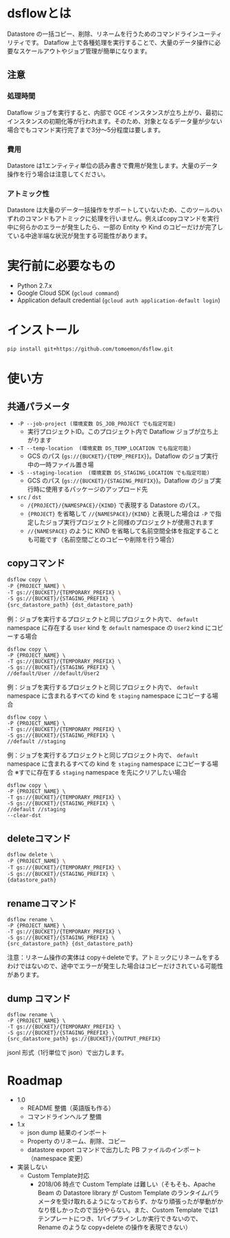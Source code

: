 # dsflowとは

Datastore の一括コピー、削除、リネームを行うためのコマンドラインユーティリティです。
Dataflow 上で各種処理を実行することで、大量のデータ操作に必要なスケールアウトやジョブ管理が簡単になります。

## 注意

### 処理時間

Dataflow ジョブを実行すると、内部で GCE インスタンスが立ち上がり、最初にインスタンスの初期化等が行われます。そのため、対象となるデータ量が少ない場合でもコマンド実行完了まで3分～5分程度は要します。

### 費用

Datastore は1エンティティ単位の読み書きで費用が発生します。大量のデータ操作を行う場合は注意してください。

### アトミック性

Datastore は大量のデータ一括操作をサポートしていないため、このツールのいずれのコマンドもアトミックに処理を行いません。例えばcopyコマンドを実行中に何らかのエラーが発生したら、一部の Entity や Kind のコピーだけが完了している中途半端な状況が発生する可能性があります。

# 実行前に必要なもの

- Python 2.7.x
- Google Cloud SDK (`gcloud command`)
- Application default credential (`gcloud auth application-default login`)

# インストール

```sh
pip install git+https://github.com/tomoemon/dsflow.git
```

# 使い方

## 共通パラメータ
- `-P --job-project (環境変数 DS_JOB_PROJECT でも指定可能)`
  - 実行プロジェクトID。このプロジェクト内で Dataflow ジョブが立ち上がります
- `-T --temp-location  (環境変数 DS_TEMP_LOCATION でも指定可能)`
  - GCS のパス (`gs://{BUCKET}/{TEMP_PREFIX}`)。Dataflow のジョブ実行中の一時ファイル置き場
- `-S --staging-location  (環境変数 DS_STAGING_LOCATION でも指定可能)`
  - GCS のパス (`gs://{BUCKET}/{STAGING_PREFIX}`)。Dataflow のジョブ実行時に使用するパッケージのアップロード先
- `src` / `dst` 
  - `/{PROJECT}/{NAMESPACE}/{KIND}` で表現する Datastore のパス。
  - `{PROJECT}` を省略して `//{NAMESPACE}/{KIND}` と表現した場合は `-P` で指定したジョブ実行プロジェクトと同様のプロジェクトが使用されます
  - `//{NAMESPACE}` のように KIND を省略して名前空間全体を指定することも可能です（名前空間ごとのコピーや削除を行う場合）

## copyコマンド

```sh
dsflow copy \
-P {PROJECT_NAME} \
-T gs://{BUCKET}/{TEMPORARY_PREFIX} \
-S gs://{BUCKET}/{STAGING_PREFIX} \
{src_datastore_path} {dst_datastore_path}
```

例：ジョブを実行するプロジェクトと同じプロジェクト内で、
`default` namespace に存在する `User` kind を `default` namespace の `User2` kind にコピーする場合

```
dsflow copy \
-P {PROJECT_NAME} \
-T gs://{BUCKET}/{TEMPORARY_PREFIX} \
-S gs://{BUCKET}/{STAGING_PREFIX} \
//default/User //default/User2
```

例：ジョブを実行するプロジェクトと同じプロジェクト内で、
`default` namespace に含まれるすべての kind を `staging` namespace にコピーする場合

```
dsflow copy \
-P {PROJECT_NAME} \
-T gs://{BUCKET}/{TEMPORARY_PREFIX} \
-S gs://{BUCKET}/{STAGING_PREFIX} \
//default //staging
```

例：ジョブを実行するプロジェクトと同じプロジェクト内で、
`default` namespace に含まれるすべての kind を `staging` namespace にコピーする場合
※すでに存在する `staging` namespace を先にクリアしたい場合

```
dsflow copy \
-P {PROJECT_NAME} \
-T gs://{BUCKET}/{TEMPORARY_PREFIX} \
-S gs://{BUCKET}/{STAGING_PREFIX} \
//default //staging
--clear-dst
```

## deleteコマンド

```sh
dsflow delete \
-P {PROJECT_NAME} \
-T gs://{BUCKET}/{TEMPORARY_PREFIX} \
-S gs://{BUCKET}/{STAGING_PREFIX} \
{datastore_path}
```

## renameコマンド

```
dsflow rename \
-P {PROJECT_NAME} \
-T gs://{BUCKET}/{TEMPORARY_PREFIX} \
-S gs://{BUCKET}/{STAGING_PREFIX} \
{src_datastore_path} {dst_datastore_path}
```

注意：リネーム操作の実体は copy＋deleteです。アトミックにリネームをするわけではないので、途中でエラーが発生した場合はコピーだけされている可能性があります。

## dump コマンド

```
dsflow rename \
-P {PROJECT_NAME} \
-T gs://{BUCKET}/{TEMPORARY_PREFIX} \
-S gs://{BUCKET}/{STAGING_PREFIX} \
{src_datastore_path} gs://{BUCKET}/{OUTPUT_PREFIX}
```

jsonl 形式（1行単位で json）で出力します。

# Roadmap

- 1.0
  - README 整備（英語版も作る）
  - コマンドラインヘルプ 整備
- 1.x
  - json dump 結果のインポート
  - Property のリネーム、削除、コピー
  - datastore export コマンドで出力した PB ファイルのインポート（namespace 変更）
- 実装しない
  - Custom Template対応
    - 2018/06 時点で Custom Template は難しい（そもそも、Apache Beam の Datastore library が Custom Template のランタイムパラメータを受け取れるようになっておらず、かなり頑張ったが挙動がかなり怪しかったので当分やらない。また、Custom Template では1テンプレートにつき、1パイプラインしか実行できないので、Rename のような copy+delete の操作を表現できない）